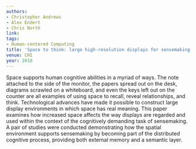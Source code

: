 ```yaml
---
authors:
- Christopher Andrews
- Alex Endert
- Chris North
link:
tags:
- Human-centered Computing
title: 'Space to think: large high-resolution displays for sensemaking.'
venue: CHI
year: 2010
---
```

Space supports human cognitive abilities in a myriad of ways. The note attached to the side of the monitor, the papers spread out on the desk, diagrams scrawled on a whiteboard, and even the keys left out on the counter are all examples of using space to recall, reveal relationships, and think. Technological advances have made it possible to construct large display environments in which space has real meaning. This paper examines how increased space affects the way displays are regarded and used within the context of the cognitively demanding task of sensemaking. A pair of studies were conducted demonstrating how the spatial environment supports sensemaking by becoming part of the distributed cognitive process, providing both external memory and a semantic layer.
